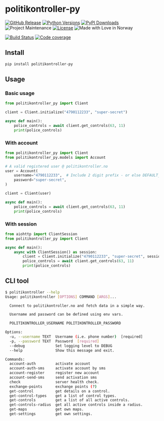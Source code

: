 # politikontroller-py

[![GitHub Release][releases-shield]][releases]
[![Python Versions][py-versions-shield]][py-versions]
[![PyPI Downloads][downloads-shield]][downloads]
![Project Maintenance][maintenance-shield]
[![License][license-shield]](LICENSE)
![Made with Love in Norway][madewithlove-shield]

[![Build Status][build-shield]][build]
[![Code coverage][codecov-shield]][codecov]


## Install

```bash
pip install politikontroller-py
```

## Usage

### Basic usage
```python
from politikontroller_py import Client

client = Client.initialize("4790112233", "super-secret")

async def main():
    police_controls = await client.get_controls(63, 11)
    print(police_controls)
```


### With account
```python
from politikontroller_py import Client
from politikontroller_py.models import Account

# A valid registered user @ politikontroller.no
user = Account(
    username="4790112233",  # Include 2 digit prefix - or else DEFAULT_COUNTRY is assumed
    password="super-secret",
)

client = Client(user)

async def main():
    police_controls = await client.get_controls(63, 11)
    print(police_controls)
```


### With session
```python
from aiohttp import ClientSession
from politikontroller_py import Client

async def main():
    async with ClientSession() as session:
        client = Client.initialize("4790112233", "super-secret", session=session)
        police_controls = await client.get_controls(63, 11)
        print(police_controls)
```


## CLI tool

```bash
$ politikontroller --help
Usage: politikontroller [OPTIONS] COMMAND [ARGS]...

  Connect to politikontroller.no and fetch data in a simple way.

  Username and password can be defined using env vars.

  POLITIKONTROLLER_USERNAME POLITIKONTROLLER_PASSWORD

Options:
  -u, --username TEXT  Username (i.e. phone number)  [required]
  -p, --password TEXT  Password  [required]
  --debug              Set logging level to DEBUG
  --help               Show this message and exit.

Commands:
  account-auth         activate account
  account-auth-sms     activate account by sms
  account-register     register new account
  account-send-sms     send activation sms
  check                server health check.
  exchange-points      exchange points (?)
  get-control          get details on a control.
  get-control-types    get a list of control types.
  get-controls         get a list of all active controls.
  get-controls-radius  get all active controls inside a radius.
  get-maps             get own maps.
  get-settings         get own settings.

```


[license-shield]: https://img.shields.io/github/license/bendikrb/politikontroller-py.svg
[license]: https://github.com/bendikrb/politikontroller-py/blob/main/LICENSE
[releases-shield]: https://img.shields.io/pypi/v/politikontroller-py
[releases]: https://github.com/bendikrb/politikontroller-py/releases
[build-shield]: https://github.com/bendikrb/politikontroller-py/actions/workflows/test.yaml/badge.svg
[build]: https://github.com/bendikrb/politikontroller-py/actions/workflows/test.yaml
[maintenance-shield]: https://img.shields.io/maintenance/yes/2024.svg
[py-versions-shield]: https://img.shields.io/pypi/pyversions/politikontroller-py
[py-versions]: https://pypi.org/project/politikontroller-py/
[codecov-shield]: https://codecov.io/gh/bendikrb/politikontroller-py/graph/badge.svg?token=IXLJ3WR4ES
[codecov]: https://codecov.io/gh/bendikrb/politikontroller-py
[madewithlove-shield]: https://madewithlove.now.sh/no?heart=true&colorB=%233584e4
[downloads-shield]: https://img.shields.io/pypi/dm/politikontroller-py?style=flat
[downloads]: https://pypistats.org/packages/politikontroller-py
